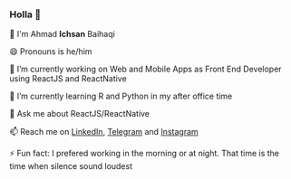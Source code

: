 ### Holla 👋

🤝 I'm Ahmad **Ichsan** Baihaqi

😄 Pronouns is he/him

🔭 I’m currently working on Web and Mobile Apps as Front End Developer using ReactJS and ReactNative

🌱 I’m currently learning R and Python in my after office time

💬 Ask me about ReactJS/ReactNative

📫 Reach me on [LinkedIn](https://www.linkedin.com/in/ahmadichsan/), [Telegram](https://t.me/ichsanbaihaqi) and [Instagram](https://www.instagram.com/ahmdichsan/)

⚡️ Fun fact: I prefered working in the morning or at night. That time is the time when silence sound loudest

<!--
**ahmadichsan/ahmadichsan** is a ✨ _special_ ✨ repository because its `README.md` (this file) appears on your GitHub profile.

Here are some ideas to get you started:

- 🔭 I’m currently working on ...
- 🌱 I’m currently learning ...
- 👯 I’m looking to collaborate on ...
- 🤔 I’m looking for help with ...
- 💬 Ask me about ...
- 📫 How to reach me: ...
- 😄 Pronouns: ...
- ⚡ Fun fact: ...
-->
